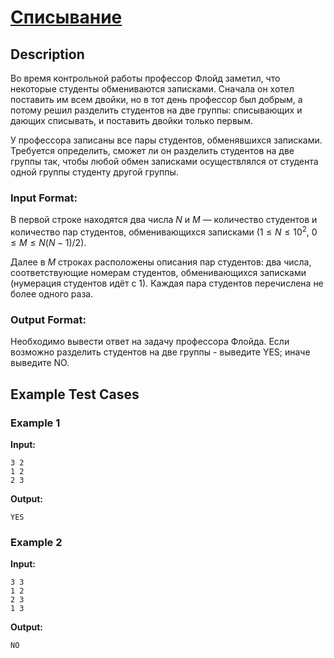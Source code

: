 # [Списывание](link)

## Description

Во время контрольной работы профессор Флойд заметил, что некоторые студенты обмениваются записками.
Сначала он хотел поставить им всем двойки, но в тот день профессор был добрым, а потому решил разделить студентов на две группы: списывающих и дающих списывать, и поставить двойки только первым.

У профессора записаны все пары студентов, обменявшихся записками.
Требуется определить, сможет ли он разделить студентов на две группы так, чтобы любой обмен записками осуществлялся от студента одной группы студенту другой группы.
### Input Format:

В первой строке находятся два числа $N$ и $M$ — количество студентов и количество пар студентов, обменивающихся записками ($1 \leq N \leq 10^2$, $0 \leq M \leq N(N−1)/2$).

Далее в $M$ строках расположены описания пар студентов: два числа, соответствующие номерам студентов, обменивающихся записками (нумерация студентов идёт с $1$). Каждая пара студентов перечислена не более одного раза.

### Output Format:

Необходимо вывести ответ на задачу профессора Флойда.
Если возможно разделить студентов на две группы - выведите YES; иначе выведите NO.

## Example Test Cases

### Example 1

**Input:**
```
3 2
1 2
2 3

```

**Output:**
```
YES

```

### Example 2

**Input:**
```
3 3
1 2
2 3
1 3

```

**Output:**
```
NO

```

